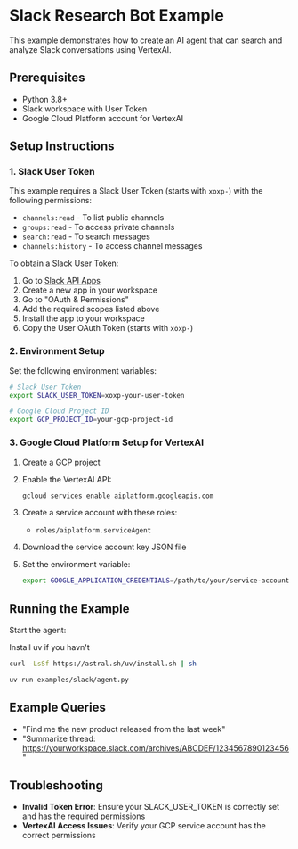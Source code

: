 # Slack Research Bot Example

This example demonstrates how to create an AI agent that can search and analyze Slack conversations using VertexAI.

## Prerequisites

- Python 3.8+
- Slack workspace with User Token
- Google Cloud Platform account for VertexAI

## Setup Instructions

### 1. Slack User Token

This example requires a Slack User Token (starts with `xoxp-`) with the following permissions:

- `channels:read` - To list public channels
- `groups:read` - To access private channels
- `search:read` - To search messages
- `channels:history` - To access channel messages

To obtain a Slack User Token:

1. Go to [Slack API Apps](https://api.slack.com/apps)
2. Create a new app in your workspace
3. Go to "OAuth & Permissions"
4. Add the required scopes listed above
5. Install the app to your workspace
6. Copy the User OAuth Token (starts with `xoxp-`)

### 2. Environment Setup

Set the following environment variables:

```bash
# Slack User Token
export SLACK_USER_TOKEN=xoxp-your-user-token

# Google Cloud Project ID
export GCP_PROJECT_ID=your-gcp-project-id
```

### 3. Google Cloud Platform Setup for VertexAI

1. Create a GCP project
2. Enable the VertexAI API:
   ```bash
   gcloud services enable aiplatform.googleapis.com
   ```

3. Create a service account with these roles:
   - `roles/aiplatform.serviceAgent`

4. Download the service account key JSON file
5. Set the environment variable:
   ```bash
   export GOOGLE_APPLICATION_CREDENTIALS=/path/to/your/service-account-key.json
   ```

## Running the Example

Start the agent:

Install uv if you havn't
```bash
curl -LsSf https://astral.sh/uv/install.sh | sh
```

```bash
uv run examples/slack/agent.py
```

## Example Queries

- "Find me the new product released from the last week"
- "Summarize thread: https://yourworkspace.slack.com/archives/ABCDEF/1234567890123456"

## Troubleshooting

- **Invalid Token Error**: Ensure your SLACK_USER_TOKEN is correctly set and has the required permissions
- **VertexAI Access Issues**: Verify your GCP service account has the correct permissions
